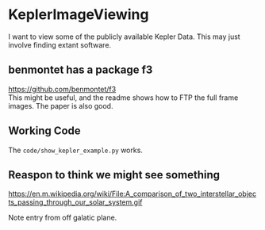 # KeplerImageViewing
I want to view some of the publicly available Kepler Data. This may just involve finding extant software.

## benmontet has a package f3
https://github.com/benmontet/f3  
This might be useful, and the readme shows how to FTP the full frame images.
The paper is also good. 

## Working Code
The `code/show_kepler_example.py` works.


## Reaspon to think we might see something
https://en.m.wikipedia.org/wiki/File:A_comparison_of_two_interstellar_objects_passing_through_our_solar_system.gif

Note entry from off galatic plane.
